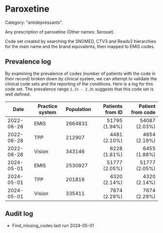 # Paroxetine

Category: "antidepressants".

Any prescription of paroxetine (Other names: Seroxat).

Code set created by searching the SNOMED, CTV3 and Readv2 hierarchies for the main name and the brand equivalents, then mapped to EMIS codes.

## Prevalence log

By examining the prevalence of codes (number of patients with the code in their record) broken down by clinical system, we can attempt to validate the clinical code sets and the reporting of the conditions. Here is a log for this code set. The prevalence range `2.1% - 2.3%` suggests that this code set is well defined.

| Date       | Practice system | Population | Patients from ID | Patient from code |
| ---------- | --------------- | ---------- | ---------------: | ----------------: |
| 2022-06-28 | EMIS            | 2664831    |    51795 (1.94%) |     54087 (2.03%) |
| 2022-06-28 | TPP             | 212907     |     4481 (2.10%) |      4654 (2.19%) |
| 2022-06-28 | Vision          | 343146     |     6228 (1.81%) |      6455 (1.88%) |
| 2024-05-01 | EMIS            | 2530927    |    51777 (2.05%) |     51777 (2.05%) |
| 2024-05-01 | TPP             | 201816     |     4320 (2.14%) |      4320 (2.14%) |
| 2024-05-01 | Vision          | 335411     |     7674 (2.29%) |      7674 (2.29%) |

## Audit log

- Find_missing_codes last run 2024-05-01
